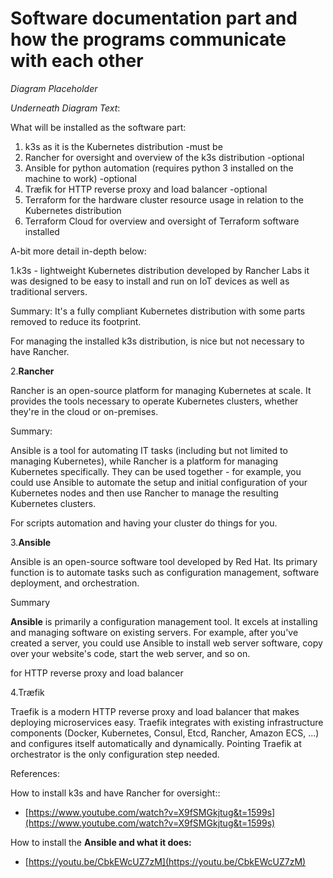 # Software documentation part and how the programs communicate with each other

_Diagram Placeholder_

_Underneath Diagram Text_:

What will be installed as the software part:

1. k3s as it is the Kubernetes distribution -must be
2. Rancher for oversight and overview of the k3s distribution -optional
3. Ansible for python automation (requires python 3 installed on the machine to work) -optional
4. Træfik for HTTP reverse proxy and load balancer -optional
5. Terraform for the hardware cluster resource usage in relation to the Kubernetes distribution
6. Terraform Cloud for overview and oversight of Terraform software installed

A-bit more detail in-depth below:

1.k3s - lightweight Kubernetes distribution developed by Rancher Labs it was designed to be easy to install and run on IoT devices as well as traditional servers.

Summary: It's a fully compliant Kubernetes distribution with some parts removed to reduce its footprint.

For managing the installed k3s distribution, is nice but not necessary to have Rancher.

2.**Rancher**

Rancher is an open-source platform for managing Kubernetes at scale. It provides the tools necessary to operate Kubernetes clusters, whether they're in the cloud or on-premises.

Summary:

Ansible is a tool for automating IT tasks (including but not limited to managing Kubernetes), while Rancher is a platform for managing Kubernetes specifically. They can be used together - for example, you could use Ansible to automate the setup and initial configuration of your Kubernetes nodes and then use Rancher to manage the resulting Kubernetes clusters.

For scripts automation and having your cluster do things for you.

3.**Ansible**

Ansible is an open-source software tool developed by Red Hat. Its primary function is to automate tasks such as configuration management, software deployment, and orchestration.

Summary

**Ansible** is primarily a configuration management tool. It excels at installing and managing software on existing servers. For example, after you've created a server, you could use Ansible to install web server software, copy over your website's code, start the web server, and so on.

for HTTP reverse proxy and load balancer

4.Træfik

Traefik is a modern HTTP reverse proxy and load balancer that makes deploying microservices easy. Traefik integrates with existing infrastructure components (Docker, Kubernetes, Consul, Etcd, Rancher, Amazon ECS, ...) and configures itself automatically and dynamically. Pointing Traefik at orchestrator is the only configuration step needed.

References:

How to install k3s and have Rancher for oversight::

- [https://www.youtube.com/watch?v=X9fSMGkjtug&t=1599s](https://www.youtube.com/watch?v=X9fSMGkjtug&t=1599s)

How to install the **Ansible and what it does:**

- [https://youtu.be/CbkEWcUZ7zM](https://youtu.be/CbkEWcUZ7zM)

